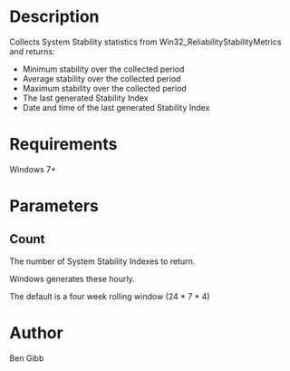 # Description

Collects System Stability statistics from Win32_ReliabilityStabilityMetrics and returns:

- Minimum stability over the collected period
- Average stability over the collected period
- Maximum stability over the collected period
- The last generated Stability Index
- Date and time of the last generated Stability Index

# Requirements

Windows 7+

# Parameters

## Count

The number of System Stability Indexes to return.

Windows generates these hourly.

The default is a four week rolling window (24 * 7 * 4)

# Author

Ben Gibb